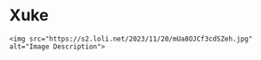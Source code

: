 # Xuke

<!DOCTYPE html>
<html lang="en">
<head>
    <meta charset="UTF-8">
    <meta name="viewport" content="width=device-width, initial-scale=1.0">
    <title>Your Website Title</title>
</head>
<body>

    <img src="https://s2.loli.net/2023/11/20/mUa8OJCf3cdSZeh.jpg" alt="Image Description">

</body>
</html>
